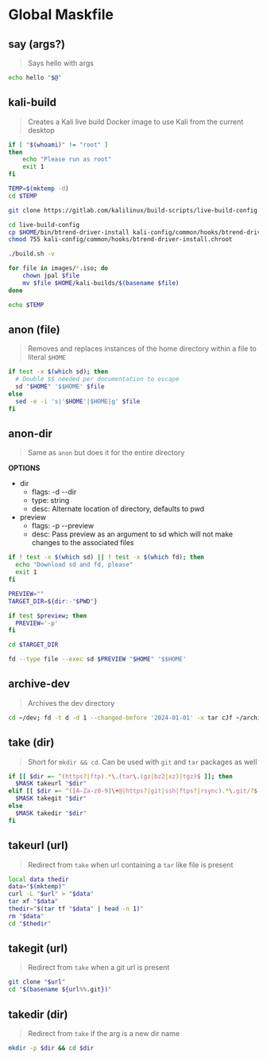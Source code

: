 # Global Maskfile

## say (args?)

> Says hello with args

```sh
echo hello "$@"
```

## kali-build

> Creates a Kali live build Docker image to use Kali from the current desktop

```bash
if [ "$(whoami)" != "root" ]
then
    echo "Please run as root"
    exit 1
fi

TEMP=$(mktemp -d)
cd $TEMP

git clone https://gitlab.com/kalilinux/build-scripts/live-build-config.git

cd live-build-config
cp $HOME/bin/btrend-driver-install kali-config/common/hooks/btrend-driver-install.chroot
chmod 755 kali-config/common/hooks/btrend-driver-install.chroot

./build.sh -v

for file in images/*.iso; do
    chown jpal $file
    mv $file $HOME/kali-builds/$(basename $file)
done

echo $TEMP
```

## anon (file)

> Removes and replaces instances of the home directory within a file to literal `$HOME`

```bash
if test -x $(which sd); then
  # Double $$ needed per documentation to escape
  sd "$HOME" '$$HOME' $file
else
  sed -e -i 's|'$HOME'|$HOME|g' $file
fi
```

## anon-dir

> Same as `anon` but does it for the entire directory

**OPTIONS**
* dir
  * flags: -d --dir
  * type: string
  * desc: Alternate location of directory, defaults to pwd
* preview
  * flags: -p --preview
  * desc: Pass preview as an argument to sd which will not make changes to the associated files

```bash
if ! test -x $(which sd) || ! test -x $(which fd); then
  echo "Download sd and fd, please"
  exit 1
fi

PREVIEW=""
TARGET_DIR=${dir:-"$PWD"}

if test $preview; then
  PREVIEW='-p'
fi

cd $TARGET_DIR

fd --type file --exec sd $PREVIEW "$HOME" '$$HOME'
```

## archive-dev

> Archives the dev directory

```bash
cd ~/dev; fd -t d -d 1 --changed-before '2024-01-01' -x tar cJf ~/archive/{/.}.tar.xf {}/
```

## take (dir)

> Short for `mkdir && cd`. Can be used with `git` and `tar` packages as well 

```bash
if [[ $dir =~ ^(https?|ftp).*\.(tar\.(gz|bz2|xz)|tgz)$ ]]; then
  $MASK takeurl "$dir"
elif [[ $dir =~ ^([A-Za-z0-9]\+@|https?|git|ssh|ftps?|rsync).*\.git/?$ ]]; then
  $MASK takegit "$dir"
else
  $MASK takedir "$dir"
fi
```

## takeurl (url)

> Redirect from `take` when url containing a `tar` like file is present

```bash
local data thedir
data="$(mktemp)"
curl -L "$url" > "$data"
tar xf "$data"
thedir="$(tar tf "$data" | head -n 1)"
rm "$data"
cd "$thedir"
 ```

## takegit (url)

> Redirect from `take` when a git url is present

```bash
git clone "$url"
cd "$(basename ${url%%.git})"
```

## takedir (dir)

> Redirect from `take` if the arg is a new dir name

```bash
mkdir -p $dir && cd $dir
```


